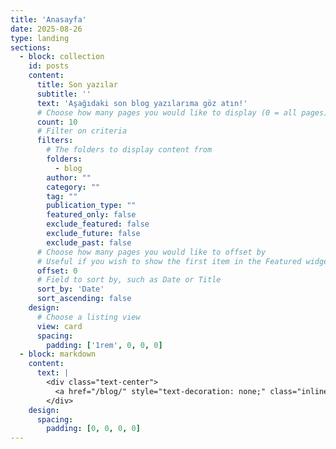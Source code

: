 ```yaml
---
title: 'Anasayfa'
date: 2025-08-26
type: landing
sections:
  - block: collection
    id: posts
    content:
      title: Son yazılar
      subtitle: ''
      text: 'Aşağıdaki son blog yazılarıma göz atın!'
      # Choose how many pages you would like to display (0 = all pages)
      count: 10
      # Filter on criteria
      filters:
        # The folders to display content from
        folders:
          - blog
        author: ""
        category: ""
        tag: ""
        publication_type: ""
        featured_only: false
        exclude_featured: false
        exclude_future: false
        exclude_past: false
      # Choose how many pages you would like to offset by
      # Useful if you wish to show the first item in the Featured widget
      offset: 0
      # Field to sort by, such as Date or Title
      sort_by: 'Date'
      sort_ascending: false
    design:
      # Choose a listing view
      view: card
      spacing:
        padding: ['1rem', 0, 0, 0]
  - block: markdown
    content:
      text: |
        <div class="text-center">
          <a href="/blog/" style="text-decoration: none;" class="inline-block px-4 py-2 rounded-md bg-primary-700 text-white hover:bg-primary-800 dark:bg-primary-500 dark:hover:bg-primary-400">Tümünü gör</a>
        </div>
    design:
      spacing:
        padding: [0, 0, 0, 0]
---
```

